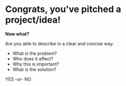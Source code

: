# Congrats, you've pitched a project/idea!

**Now what?**

Are you able to describe in a clear and concise way:

* What is the problem?
* Who does it affect?
* Why this is important?
* What is the solution?

YES -or- NO
